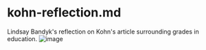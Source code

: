 # kohn-reflection.md
Lindsay Bandyk's reflection on Kohn's article surrounding grades in education.
![image](https://user-images.githubusercontent.com/89811011/131749638-089ccb51-f775-4cf1-969f-e4a0db2279c1.png)
